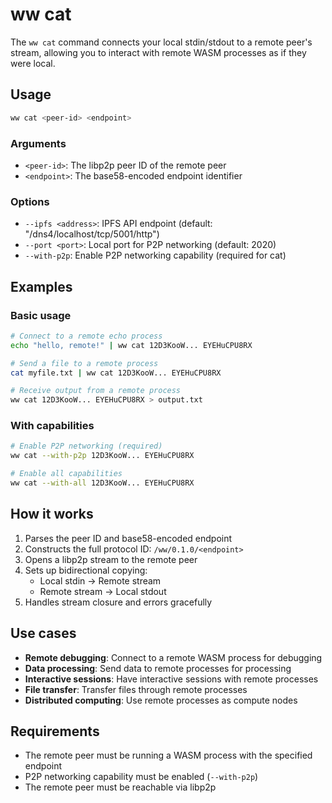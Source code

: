 # ww cat

The `ww cat` command connects your local stdin/stdout to a remote peer's stream, allowing you to interact with remote WASM processes as if they were local.

## Usage

```bash
ww cat <peer-id> <endpoint>
```

### Arguments

- `<peer-id>`: The libp2p peer ID of the remote peer
- `<endpoint>`: The base58-encoded endpoint identifier

### Options

- `--ipfs <address>`: IPFS API endpoint (default: "/dns4/localhost/tcp/5001/http")
- `--port <port>`: Local port for P2P networking (default: 2020)
- `--with-p2p`: Enable P2P networking capability (required for cat)

## Examples

### Basic usage

```bash
# Connect to a remote echo process
echo "hello, remote!" | ww cat 12D3KooW... EYEHuCPU8RX

# Send a file to a remote process
cat myfile.txt | ww cat 12D3KooW... EYEHuCPU8RX

# Receive output from a remote process
ww cat 12D3KooW... EYEHuCPU8RX > output.txt
```

### With capabilities

```bash
# Enable P2P networking (required)
ww cat --with-p2p 12D3KooW... EYEHuCPU8RX

# Enable all capabilities
ww cat --with-all 12D3KooW... EYEHuCPU8RX
```

## How it works

1. Parses the peer ID and base58-encoded endpoint
2. Constructs the full protocol ID: `/ww/0.1.0/<endpoint>`
3. Opens a libp2p stream to the remote peer
4. Sets up bidirectional copying:
   - Local stdin → Remote stream
   - Remote stream → Local stdout
5. Handles stream closure and errors gracefully

## Use cases

- **Remote debugging**: Connect to a remote WASM process for debugging
- **Data processing**: Send data to remote processes for processing
- **Interactive sessions**: Have interactive sessions with remote processes
- **File transfer**: Transfer files through remote processes
- **Distributed computing**: Use remote processes as compute nodes

## Requirements

- The remote peer must be running a WASM process with the specified endpoint
- P2P networking capability must be enabled (`--with-p2p`)
- The remote peer must be reachable via libp2p
